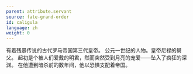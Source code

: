 ```yaml
---
parent: attribute.servant
source: fate-grand-order
id: caligula
language: zh
weight: 0
---
```


有着残暴传说的古代罗马帝国第三代皇帝。
公元一世纪的人物。皇帝尼禄的舅父。
起初是个被人们爱戴的明君，然而突然受到月亮的宠爱——坠入了疯狂的深渊。
在他遭到暗杀前的数年间，他以恐惧支配着帝国。

